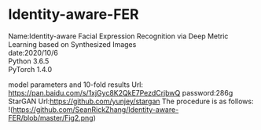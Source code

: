 # Identity-aware-FER
Name:Identity-aware Facial Expression Recognition via Deep Metric Learning based on Synthesized Images  
date:2020/10/6  
Python 3.6.5  
PyTorch 1.4.0  

model parameters and 10-fold results Url: https://pan.baidu.com/s/1xjGyc8K2QkE7PezdCrjbwQ  password:286g  
StarGAN Url:https://github.com/yunjey/stargan
The procedure is as follows:  
!(https://github.com/SeanRickZhang/Identity-aware-FER/blob/master/Fig2.png)
